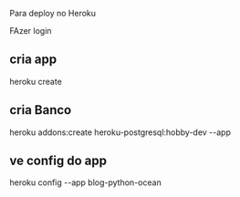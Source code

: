 Para deploy no Heroku

FAzer login

## cria app
heroku create <nome do app>
## cria Banco
heroku addons:create heroku-postgresql:hobby-dev --app <nome do app>
## ve config do app
heroku config --app blog-python-ocean